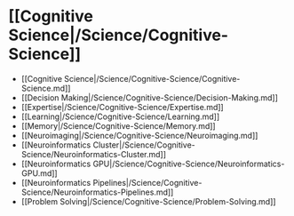 # [[Cognitive Science|/Science/Cognitive-Science]]
 * [[Cognitive Science|/Science/Cognitive-Science/Cognitive-Science.md]]
 * [[Decision Making|/Science/Cognitive-Science/Decision-Making.md]]
 * [[Expertise|/Science/Cognitive-Science/Expertise.md]]
 * [[Learning|/Science/Cognitive-Science/Learning.md]]
 * [[Memory|/Science/Cognitive-Science/Memory.md]]
 * [[Neuroimaging|/Science/Cognitive-Science/Neuroimaging.md]]
 * [[Neuroinformatics Cluster|/Science/Cognitive-Science/Neuroinformatics-Cluster.md]]
 * [[Neuroinformatics GPU|/Science/Cognitive-Science/Neuroinformatics-GPU.md]]
 * [[Neuroinformatics Pipelines|/Science/Cognitive-Science/Neuroinformatics-Pipelines.md]]
 * [[Problem Solving|/Science/Cognitive-Science/Problem-Solving.md]]
